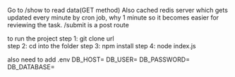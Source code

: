 Go to /show to read data(GET method)
Also cached redis server which gets updated every minute by cron job, why 1 minute so it becomes easier for reviewing the task.
/submit is a post route


to run the project
step 1: git clone url <br/>
step 2: cd into the folder
step 3: npm install
step 4: node index.js

also need to add .env
DB_HOST=
DB_USER=
DB_PASSWORD=
DB_DATABASE=

